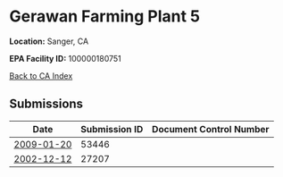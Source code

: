# Gerawan Farming Plant 5

**Location:** Sanger, CA

**EPA Facility ID:** 100000180751

[Back to CA Index](../../index.md)

## Submissions

| Date | Submission ID | Document Control Number |
|------|--------------|-------------------------|
| [2009-01-20](submissions/53446.md) | 53446 |  |
| [2002-12-12](submissions/27207.md) | 27207 |  |
